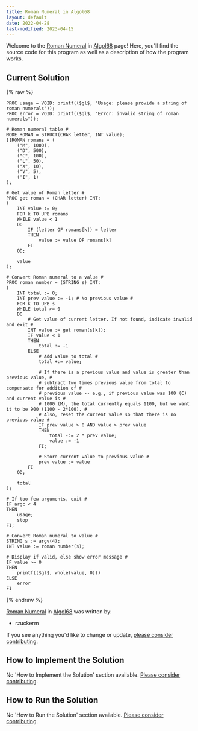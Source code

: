 ```yaml
---
title: Roman Numeral in Algol68
layout: default
date: 2022-04-28
last-modified: 2023-04-15
---
```


Welcome to the [Roman Numeral](https://sampleprograms.io/projects/roman-numeral) in [Algol68](https://sampleprograms.io/languages/algol68) page! Here, you'll find the source code for this program as well as a description of how the program works.

## Current Solution

{% raw %}

```algol68
PROC usage = VOID: printf(($gl$, "Usage: please provide a string of roman numerals"));
PROC error = VOID: printf(($gl$, "Error: invalid string of roman numerals"));

# Roman numeral table #
MODE ROMAN = STRUCT(CHAR letter, INT value);
[]ROMAN romans = (
    ("M", 1000),
    ("D", 500),
    ("C", 100),
    ("L", 50),
    ("X", 10),
    ("V", 5),
    ("I", 1)
);

# Get value of Roman letter #
PROC get roman = (CHAR letter) INT:
(
    INT value := 0;
    FOR k TO UPB romans
    WHILE value < 1
    DO
        IF (letter OF romans[k]) = letter
        THEN
            value := value OF romans[k]
        FI
    OD;

    value
);

# Convert Roman numeral to a value #
PROC roman number = (STRING s) INT:
(
    INT total := 0;
    INT prev value := -1; # No previous value #
    FOR k TO UPB s
    WHILE total >= 0
    DO
        # Get value of current letter. If not found, indicate invalid and exit #
        INT value := get roman(s[k]);
        IF value < 1
        THEN
            total := -1
        ELSE
            # Add value to total #
            total +:= value;

            # If there is a previous value and value is greater than previous value, #
            # subtract two times previous value from total to compensate for addition of #
            # previous value -- e.g., if previous value was 100 (C) and current value is #
            # 1000 (M), the total currently equals 1100, but we want it to be 900 (1100 - 2*100). #
            # Also, reset the current value so that there is no previous value #
            IF prev value > 0 AND value > prev value
            THEN
                total -:= 2 * prev value;
                value := -1
            FI;

            # Store current value to previous value #
            prev value := value
        FI
    OD;

    total
);
    
# If too few arguments, exit #
IF argc < 4
THEN
    usage;
    stop
FI;

# Convert Roman numeral to value #
STRING s := argv(4);
INT value := roman number(s);

# Display if valid, else show error message #
IF value >= 0
THEN
    printf(($gl$, whole(value, 0)))
ELSE
    error
FI
```

{% endraw %}

[Roman Numeral](https://sampleprograms.io/projects/roman-numeral) in [Algol68](https://sampleprograms.io/languages/algol68) was written by:

- rzuckerm

If you see anything you'd like to change or update, [please consider contributing](https://github.com/TheRenegadeCoder/sample-programs).

## How to Implement the Solution

No 'How to Implement the Solution' section available. [Please consider contributing](https://github.com/TheRenegadeCoder/sample-programs-website).

## How to Run the Solution

No 'How to Run the Solution' section available. [Please consider contributing](https://github.com/TheRenegadeCoder/sample-programs-website).